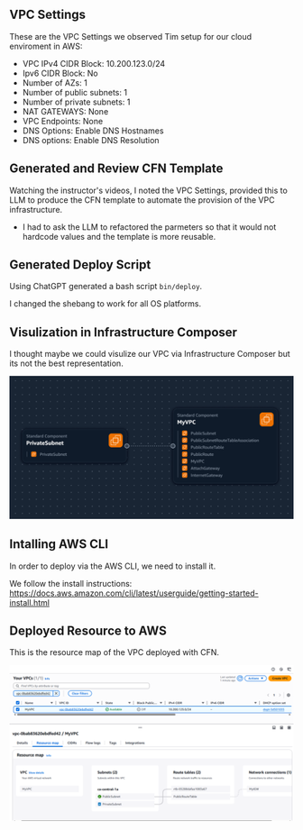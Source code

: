 
## VPC Settings

These are the VPC Settings we observed Tim setup for our cloud enviroment in AWS:

- VPC IPv4 CIDR Block: 10.200.123.0/24
- Ipv6 CIDR Block: No
- Number of AZs: 1
- Number of public subnets: 1
- Number of private subnets: 1
- NAT GATEWAYS: None
- VPC Endpoints: None
- DNS Options: Enable DNS Hostnames
- DNS options: Enable DNS Resolution

## Generated and Review CFN Template

Watching the instructor's videos, I noted the VPC Settings, provided this to LLM to produce the CFN template to automate the provision of the VPC infrastructure.

- I had to ask the LLM to refactored the parmeters so that it would not hardcode values and the template is more reusable.

## Generated Deploy Script

Using ChatGPT generated a bash script `bin/deploy`. 

I changed the shebang to work for all OS platforms.

## Visulization in Infrastructure Composer

I thought maybe we could visulize our VPC via Infrastructure Composer but its not the best representation.

![](assets/aws_infr_composer.png)

## Intalling AWS CLI

In order to deploy via the AWS CLI, we need to install it.

We follow the install instructions:
https://docs.aws.amazon.com/cli/latest/userguide/getting-started-install.html

## Deployed Resource to AWS

This is the resource map of the VPC deployed with CFN.

![](assets/aws_vpc_resource_map.png)